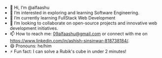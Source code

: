 - 👋 Hi, I’m @alfaashu
- 👀 I’m interested in exploring and learning Software Engineering.
- 🌱 I’m currently learning FullStack Web Development
- 💞️ I’m looking to collaborate on open-source projects and innovative web development initiatives.
- 📫 How to reach me: 09alfaashu@gmail.com or connect with me on https://www.linkedin.com/in/ashish-sinsinwar-818738184/.
- 😄 Pronouns: he/him
- ⚡ Fun fact: I can solve a Rubik's cube in under 2 minutes!

<!---
alfaashu/alfaashu is a ✨ special ✨ repository because its `README.md` (this file) appears on your GitHub profile.
You can click the Preview link to take a look at your changes.
--->

